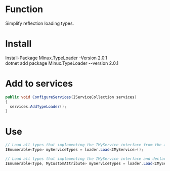 # Function
Simplify reflection loading types.

# Install
Install-Package Minux.TypeLoader -Version 2.0.1   
dotnet add package Minux.TypeLoader --version 2.0.1   

# Add to services
```c#
public void ConfigureServices(IServiceCollection services)
{
  services.AddTypeLoader();
}
```

# Use
```c#
// Load all types that implementing the IMyService interface from the application domain 
IEnumerable<Type> myServiceTypes = loader.Load<IMyService>();
```

```c#
// Load all types that implementing the IMyService interface and declared with MyCustomAttribute from the application domain 
IEnumerable<Type, MyCustomAttribute> myServiceTypes = loader.Load<IMyService, MyCustomAttribute>();
```
